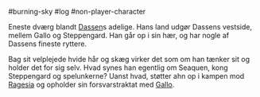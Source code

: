 #burning-sky #log #non-player-character

Eneste dværg blandt [Dassen](Dassen.md)s adelige. Hans land udgør Dassens vestside, mellem Gallo og Steppengard. Han går op i sin hær, og har nogle af Dassens fineste ryttere.
Bag sit velplejede hvide hår og skæg virker det som om han tænker sit og holder det for sig selv. Hvad synes han egentlig om Seaquen, kong Steppengard og spelunkerne?
Uanst hvad, støtter ahn op i kampen mod [Ragesia](Ragesia.md) og opholder sin forsvarstraktat med [Gallo](Gallo.md).
